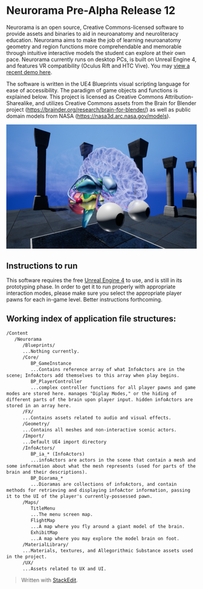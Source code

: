 # Neurorama Pre-Alpha Release 12 #

Neurorama is an open source, Creative Commons-licensed software to provide assets and binaries to aid in neuroanatomy and neuroliteracy education. Neurorama aims to make the job of learning neuroanatomy geometry and region functions more comprehendable and memorable through intuitive interactive models the student can explore at their own pace. Neurorama currently runs on desktop PCs, is built on Unreal Engine 4, and features VR compatibility (Oculus Rift and HTC Vive). You may [view a recent demo here](https://www.youtube.com/watch?v=dr8vEybB8vs).

The software is written in the UE4 Blueprints visual scripting language for ease of accessibility. The paradigm of game objects and functions is explained below. This project is licensed as Creative Commons Attribution-Sharealike, and utilizes Creative Commons assets from the Brain for Blender project (https://brainder.org/research/brain-for-blender/) as well as public domain models from NASA (https://nasa3d.arc.nasa.gov/models).

![Screenshot of desktop mode](/Screenshot.PNG)

## Instructions to run ##

This software requires the free [Unreal Engine 4](http://unrealengine.com/) to use, and is still in its prototyping phase. In order to get it to run properly with appropriate interaction modes, please make sure you select the appropriate player pawns for each in-game level. Better instructions forthcoming.

## Working index of application file structures: ##

    /Content
       /Neurorama
          /Blueprints/
          ...Nothing currently.
          /Core/
             BP_GameInstance
             ...Contains reference array of what InfoActors are in the scene; InfoActors add themselves to this array when play begins.
             BP_PlayerController
             ...complex controller functions for all player pawns and game modes are stored here. manages "Diplay Modes," or the hiding of different parts of the brain upon player input. hidden infoActors are stored in an array here.
          /FX/
          ...Contains assets related to audio and visual effects.
          /Geometry/
          ...Contains all meshes and non-interactive scenic actors.
          /Import/
          ...Default UE4 import directory
          /InfoActors/
             BP_ia_* (InfoActors)
             ...infoActors are actors in the scene that contain a mesh and some information about what the mesh represents (used for parts of the brain and their descriptions).
             BP_Diorama_*
             ...Dioramas are collections of infoActors, and contain methods for retrieving and displaying infoActor information, passing it to the UI of the player's currently-possessed pawn.
          /Maps/
             TitleMenu
             ...The menu screen map.
             FlightMap
             ...A map where you fly around a giant model of the brain.
             ExhibitMap
             ...A map where you may explore the model brain on foot.
          /MaterialLibrary/
          ...Materials, textures, and Allegorithmic Substance assets used in the project.
          /UX/
          ...Assets related to UX and UI.

> Written with [StackEdit](https://stackedit.io/).
